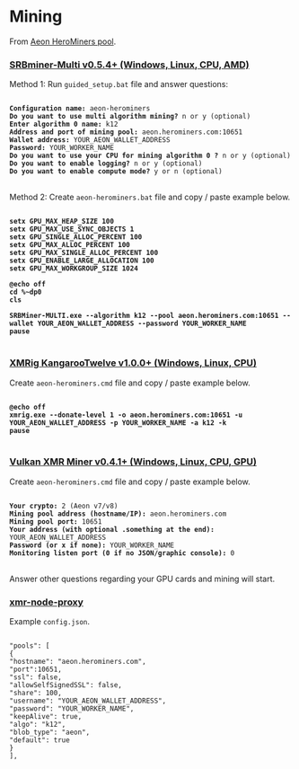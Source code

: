 
# Mining
From [Aeon HeroMiners pool](https://aeon.herominers.com/#how-to-mine-aeon).

### [SRBminer-Multi v0.5.4+ (Windows, Linux, CPU, AMD)](https://github.com/doktor83/SRBMiner-Multi/releases)


Method 1: Run `guided_setup.bat` file and answer questions:

<pre><code>
<strong>Configuration name:</strong> <span class="newspublished">aeon-herominers</span>
<strong>Do you want to use multi algorithm mining?</strong> <span class="newspublished">n</span> or y (optional)
<strong>Enter algorithm 0 name:</strong> <span class="newspublished">k12</span>
<strong>Address and port of mining pool:</strong> <span class="miningserver">aeon.herominers.com:10651</span>
<strong>Wallet address:</strong> <span class="yourwalletaddress">YOUR_AEON_WALLET_ADDRESS</span>
<strong>Password:</strong> <span class="yourworkername">YOUR_WORKER_NAME</span>
<strong>Do you want to use your CPU for mining algorithm 0 ?</strong> <span class="newspublished">n</span> or y (optional)
<strong>Do you want to enable logging?</strong> <span class="newspublished">n</span> or y (optional)
<strong>Do you want to enable compute mode?</strong> <span class="newspublished">y</span> or n (optional)
</code>
</pre>

Method 2: Create `aeon-herominers.bat` file and copy / paste example below.
<pre><code>
<strong>setx GPU_MAX_HEAP_SIZE 100</strong>	
<strong>setx GPU_MAX_USE_SYNC_OBJECTS 1</strong>	
<strong>setx GPU_SINGLE_ALLOC_PERCENT 100</strong>	
<strong>setx GPU_MAX_ALLOC_PERCENT 100</strong>	
<strong>setx GPU_MAX_SINGLE_ALLOC_PERCENT 100</strong>	
<strong>setx GPU_ENABLE_LARGE_ALLOCATION 100</strong>
<strong>setx GPU_MAX_WORKGROUP_SIZE 1024</strong>

<strong>@echo off</strong>
<strong>cd %~dp0</strong>
<strong>cls</strong>

<strong>SRBMiner-MULTI.exe --algorithm <span class="newspublished">k12</span> --pool <span class="miningserver">aeon.herominers.com:10651</span> --wallet <span class="yourwalletaddress">YOUR_AEON_WALLET_ADDRESS</span> --password <span class="yourworkername">YOUR_WORKER_NAME</span></strong>
<strong>pause</strong>
</code>
</pre>


### [XMRig KangarooTwelve v1.0.0+ (Windows, Linux, CPU)](https://github.com/stoffu/xmrig/releases)

Create  `aeon-herominers.cmd` file and copy / paste example below.
<pre><code>
<strong>@echo off</strong>
<strong>xmrig.exe --donate-level 1 -o <span class="miningserver">aeon.herominers.com:10651</span> -u <span class="yourwalletaddress">YOUR_AEON_WALLET_ADDRESS</span> -p <span class="yourworkername">YOUR_WORKER_NAME</span> -a <span class="newspublished">k12</span> -k </strong>
<strong>pause</strong>
</code>
</pre>
  


### [Vulkan XMR Miner v0.4.1+ (Windows, Linux, CPU, GPU)](https://github.com/enerc/VulkanXMRMiner/releases)

Create `aeon-herominers.cmd` file and copy / paste example below.
<pre><code>
<strong>Your crypto:</strong> <span class="newspublished">2 (Aeon v7/v8)</span>
<strong>Mining pool address (hostname/IP):</strong> <span class="miningserver">aeon.herominers.com</span>
<strong>Mining pool port:</strong> <span class="miningserver">10651</span>
<strong>Your address (with optional .something at the end):</strong> <span class="yourwalletaddress">YOUR_AEON_WALLET_ADDRESS</span>
<strong>Password (or x if none):</strong> <span class="yourworkername">YOUR_WORKER_NAME</span>
<strong>Monitoring listen port (0 if no JSON/graphic console):</strong> <span class="newspublished">0</span>
</code>
</pre>
Answer other questions regarding your GPU cards and mining will start.


### [xmr-node-proxy](https://github.com/MoneroOcean/xmr-node-proxy)

Example `config.json`.

<pre><code>	
"pools": [
{
"hostname": "<span class="miningserver">aeon.herominers.com</span>",
"port":<span class="miningserver">10651,</span>
"ssl": false,
"allowSelfSignedSSL": false,
"share": 100,
"username": "<span class="yourwalletaddress">YOUR_AEON_WALLET_ADDRESS</span>",
"password": "<span class="yourworkername">YOUR_WORKER_NAME</span>",
"keepAlive": true,
"algo": "<span class="newspublished">k12</span>",
"blob_type": "<span class="newspublished">aeon</span>",
"default": true
}
],
</code>
</pre>